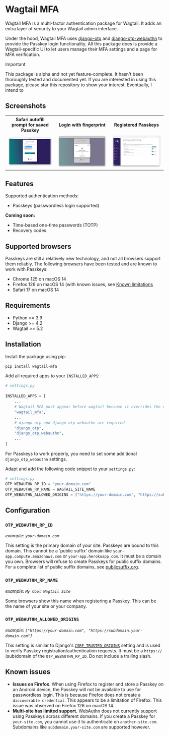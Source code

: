 # Wagtail MFA

Wagtail MFA is a multi-factor authentication package for Wagtail. It adds an extra layer of security to your Wagtail admin interface.

Under the hood, Wagtail MFA uses [django-otp](https://github.com/django-otp/django-otp/) and [django-otp-webauthn](https://github.com/Stormbase/django-otp-webauthn) to provide the Passkey login functionality. All this package does is provide a Wagtail-specific UI to let users manage their MFA settings and a page for MFA verification.

> [!IMPORTANT]  
> This package is alpha and not yet feature-complete. It hasn't been thoroughly tested and documented yet. If you are interested in using this package, please star this repository to show your interest. Eventually, I intend to

## Screenshots

<table>
    <tbody>
        <th>Safari autofill prompt for saved Passkey</th>
        <th>Login with fingerprint</th>
        <th>Registered Passkeys</th>
        <tr>
            <td>
                <a href="https://github.com/Stormbase/wagtail-mfa/blob/main/docs/images/wagtail-login-autofill-prompt.png" target="_blank">
                    <img src="https://github.com/Stormbase/wagtail-mfa/blob/main/docs/images/wagtail-login-autofill-prompt.png" alt="Wagtail login page showing a browser prompt to login to this site using saved Passkey">
                </a>
            </td>
            <td>
                <a href="https://github.com/Stormbase/wagtail-mfa/blob/main/docs/images/wagtail-login-touchid-prompt.png" target="_blank">
                    <img src="https://github.com/Stormbase/wagtail-mfa/blob/main/docs/images/wagtail-login-touchid-prompt.png" alt="Wagtail login page showing a browser prompt asking for a fingerprint scan">
                </a>
            </td>
            <td>
                <a href="https://github.com/Stormbase/wagtail-mfa/blob/main/docs/images/wagtail-user-passkeys-listing.png" target="_blank">
                    <img src="https://github.com/Stormbase/wagtail-mfa/blob/main/docs/images/wagtail-user-passkeys-listing.png" alt="Wagtail account settings page showing a list of registered Passkeys">
                </a>
            </td>
        </tr>
    </tbody>
</table>

## Features

Supported authentication methods:

- Passkeys (passwordless login supported)

**Coming soon:**

- Time-based one-time passwords (TOTP)
- Recovery codes

## Supported browsers

Passkeys are still a relatively new technology, and not all browsers support them reliably. The following browsers have been tested and are known to work with Passkeys:

- Chrome 125 on macOS 14
- Firefox 126 on macOS 14 (with known issues, see [Known limitations](#known-limitations)
- Safari 17 on macOS 14

[^1]: There is a known issue with logging in without a password, see [Known limitations](#known-limitations) for more information.

## Requirements

- Python >= 3.9
- Django >= 4.2
- Wagtail >= 5.2

## Installation

Install the package using pip:

```console
pip install wagtail-mfa
```

Add all required apps to your `INSTALLED_APPS`:

```python
# settings.py

INSTALLED_APPS = [
    ...
    # Wagtail MFA must appear before wagtail because it overrides the default Wagtail login template
    "wagtail_mfa",
    ...
    # django-otp and django-otp-webauthn are required
    "django_otp",
    "django_otp_webauthn",
    ...
]
```

For Passkeys to work properly, you need to set some additional `django_otp_webauthn` settings.

Adapt and add the following code snippet to your `settings.py`:

```python
# settings.py
OTP_WEBAUTHN_RP_ID = "your-domain.com"
OTP_WEBAUTHN_RP_NAME = WAGTAIL_SITE_NAME
OTP_WEBAUTHN_ALLOWED_ORIGINS = ["https://your-domain.com", "https://subdomain.your-domain.com"]
```

## Configuration

### `OTP_WEBAUTHN_RP_ID`

_example: `your-domain.com`_

This setting is the primary domain of your site. Passkeys are bound to this domain. This cannot be a 'public suffix' domain like `your-app.compute.amazonaws.com` or `your-app.herokuapp.com`. It must be a domain you own. Browsers will refuse to create Passkeys for public suffix domains. For a complete list of public suffix domains, see [publicsuffix.org](https://publicsuffix.org/list/public_suffix_list.dat).

### `OTP_WEBAUTHN_RP_NAME`

_example: `My Cool Wagtail Site`_

Some browsers show this name when registering a Passkey. This can be the name of your site or your company.

### `OTP_WEBAUTHN_ALLOWED_ORIGINS`

_example: `["https://your-domain.com", "https://subdomain.your-domain.com"]`_

This setting is similar to Django's [`CSRF_TRUSTED_ORIGINS`](https://docs.djangoproject.com/en/dev/ref/settings/#std-setting-CSRF_TRUSTED_ORIGINS) setting and is used to verify Passkey registration/authentication requests. It must be a `https://` (sub)domain of the `OTP_WEBAUTHN_RP_ID`. Do not include a trailing slash.

## Known issues

- **Issues on Firefox**. When using Firefox to register and store a Passkey on an Android device, the Passkey will not be available to use for passwordless login. This is because Firefox does not create a `discoverable credential`. This appears to be a limitation of Firefox. This issue was observed on Firefox 126 on macOS 14.
- **Multi-site has limited support.** WebAuthn does not currently support using Passkeys across different domains. If you create a Passkey for `your-site.com`, you cannot use it to authenticate on `another-site.com`. Subdomains like `subdomain.your-site.com` are supported however.
